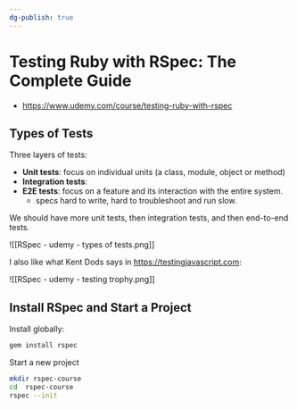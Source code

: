 ```yaml
---
dg-publish: true
---
```

# Testing Ruby with RSpec: The Complete Guide

- <https://www.udemy.com/course/testing-ruby-with-rspec>

## Types of Tests

Three layers of tests:

- **Unit tests**: focus on individual units (a class, module, object or method)
- **Integration tests**: 
- **E2E tests**: focus on a feature and its interaction with the entire system.
    - specs hard to write, hard to troubleshoot and run slow.

We should have more unit tests, then integration tests, and then end-to-end tests.

![[RSpec - udemy - types of tests.png]]

I also like what Kent Dods says in <https://testingjavascript.com>:

![[RSpec - udemy - testing trophy.png]]

## Install RSpec and Start a Project

Install globally:
```bash
gem install rspec
```

Start a new project
```bash
mkdir rspec-course
cd  rspec-course
rspec --init

```